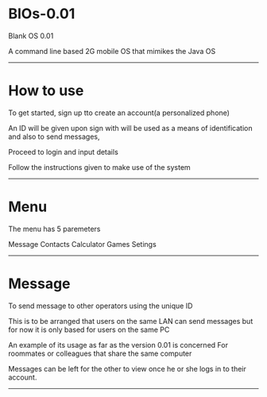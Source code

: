 # BlOs-0.01
Blank OS 0.01

A command line based 2G mobile OS that mimikes the Java OS

-----------------------------------------------------------------------

# How to use
To get started, sign up tto create an account(a personalized phone)

An ID will be given upon sign with will be used as a means of identification
and also to send messages,

Proceed to login and input details

Follow the instructions given to make use of the system

-----------------------------------------------------------------------

# Menu
The menu has 5 paremeters

Message
Contacts
Calculator
Games
Setings

-----------------------------------------------------------------------

# Message
To send message to other operators using the unique ID

This is to be arranged that users on the same LAN can send messages 
 but for now it is only based for users on the same PC

An example of its usage as far as the version 0.01 is concerned
For roommates or colleagues that share the same computer 

Messages can be left for the other to view once he or she logs in to 
their account.

-----------------------------------------------------------------------